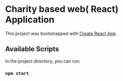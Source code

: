 # Charity based web( React) Application

This project was bootstrapped with [Create React App](https://github.com/facebook/create-react-app).

## Available Scripts

In the project directory, you can run:

### `npm start`

